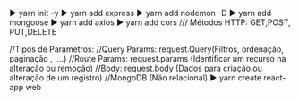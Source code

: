 ▶ yarn init -y
▶ yarn add express
▶ yarn add nodemon -D
▶ yarn add mongoose
▶ yarn add axios
▶ yarn add cors
/// Métodos HTTP: GET,POST, PUT,DELETE

//Tipos de Parametros:
//Query Params: request.Query(Filtros, ordenação, paginação , ....)
//Route Params: request.params (Identificar um recurso na alteração ou remoção)
//Body: request.body (Dados para criação ou alteração de um registro)
//MongoDB (Não relacional)
▶ yarn create react-app web